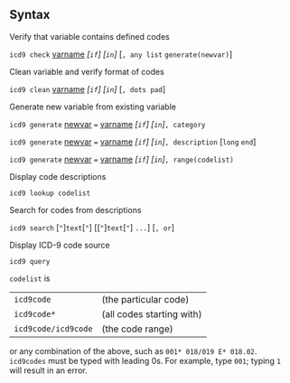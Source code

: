 ## Syntax

Verify that variable contains defined codes

`icd9 check`
[varname](http://www.stata.com/help.cgi?varname)
_\[`if`\] \[`in`\]_ \[`, any list`
`generate(newvar)`\]

Clean variable and verify format of codes

`icd9 clean`
[varname](http://www.stata.com/help.cgi?varname)
_\[`if`\] \[`in`\]_ \[`, dots pad`\]

Generate new variable from existing variable

`icd9 generate`
[newvar](http://www.stata.com/help.cgi?newvar)
`=`
[varname](http://www.stata.com/help.cgi?varname)
_\[`if`\] \[`in`\]_`, category`

`icd9 generate`
[newvar](http://www.stata.com/help.cgi?newvar)
`=`
[varname](http://www.stata.com/help.cgi?varname)
_\[`if`\] \[`in`\]_`, description` \[`long`
`end`\]

`icd9 generate`
[newvar](http://www.stata.com/help.cgi?newvar)
`=`
[varname](http://www.stata.com/help.cgi?varname)
_\[`if`\] \[`in`\]_`, range(codelist)`

Display code descriptions

`icd9 lookup codelist`

Search for codes from descriptions

`icd9 search` \[`"`\]`text`\[`"`\] \[\[`"`\]`text`\[`"`\] `...`\]
\[`, or`\]

Display ICD-9 code source

`icd9 query`

`codelist` is

|                         |                           |
|-------------------------|---------------------------|
| `icd9code`              | (the particular code)     |
| `icd9code*`           | (all codes starting with) |
| `icd9code/icd9code` | (the code range)          |

or any combination of the above, such as `001* 018/019 E* 018.02`.
`icd9codes` must be typed with leading 0s. For example, type `001`;
typing `1` will result in an error.
